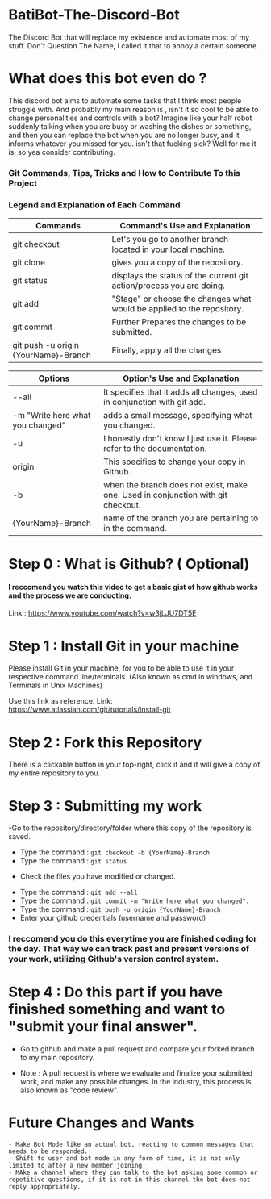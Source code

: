 # BatiBot-The-Discord-Bot

The Discord Bot that will replace my existence and automate most of my stuff.
Don't Question The Name, I called it that to annoy a certain someone.

# What does this bot even do ? 
This discord bot aims to automate some tasks that I think most people struggle with.
And probably my main reason is , isn't it so cool to be able to change personalities and controls with a bot? 
Imagine like your half robot suddenly talking when you are busy or washing the dishes or something,
and then you can replace the bot when you are no longer busy, and it informs whatever you missed for you.
isn't that fucking sick? Well for me it is, so yea consider contributing.

### Git Commands, Tips, Tricks and How to Contribute To this Project
### Legend and Explanation of Each Command

| Commands                                     | Command's Use and Explanation                                         |
|----------------------------------------------|-----------------------------------------------------------------------|
| git checkout                                 | Let's you go to another branch located in your local machine.         |           
| git clone                                    | gives you a copy of the repository.                                   |
| git status                                   | displays the status of the current git action/process you are doing.  |
| git add                                      | "Stage" or choose the changes what would be applied to the repository.|
| git commit                                   |  Further Prepares the changes to be submitted.                        |    
| git push -u origin {YourName}-Branch         | Finally, apply all the changes                                        |           


| Options                             | Option's Use and Explanation                                                     |
|-------------------------------------|----------------------------------------------------------------------------------|
| --all                               | It specifies that it adds all changes, used in conjunction with git add.         |
| -m "Write here what you changed"    | adds a small message, specifying what you changed.                               |
| -u                                  | I honestly don't know I just use it. Please refer to the documentation.          |
| origin                              | This specifies to change your copy in Github.                                    |
| -b                                  | when the branch does not exist, make one. Used in conjunction with git checkout. |
| {YourName}-Branch                   | name of the branch you are pertaining to in the command.                         |


# Step 0 : What is Github?  ( Optional)

#### I reccomend you watch this video to get a basic gist of how github works and the process we are conducting.
Link : https://www.youtube.com/watch?v=w3jLJU7DT5E

# Step 1 : Install Git in your machine

Please install Git in your machine, for you to be able to use it in your respective command line/terminals. (Also known as cmd in windows, and Terminals in Unix Machines)

Use this link as reference.
Link: https://www.atlassian.com/git/tutorials/install-git

# Step 2 :  Fork this Repository
There is a clickable button in your top-right, click it and it will give a copy of my entire repository to you.


# Step 3 : Submitting my work

-Go to the repository/directory/folder where this copy of the repository is saved.
- Type the command : ```git checkout -b {YourName}-Branch```
- Type the command : ```git status```
 * Check the files you have modified or changed.
 - Type the command : ```git add --all```
- Type the command : ```git commit -m "Write here what you changed".```
- Type the command : ```git push -u origin {YourName}-Branch```
- Enter your github credentials (username and password)

### I reccomend you do this everytime you are finished coding for the day. That way we can track past and present versions of your work, utilizing Github's version control system.

# Step 4 : Do this part if you have finished something and want to "submit your final answer".
- Go to github and make a pull request and compare your forked branch to my main repository. 

-  Note : A pull request is where we evaluate and finalize your submitted work, and make any possible changes. In the industry, this process is also known as "code review".

# Future Changes and Wants
    - Make Bot Mode like an actual bot, reacting to common messages that needs to be responded.
    - Shift to user and bot mode in any form of time, it is not only limited to after a new member joining
    - MAke a channel where they can talk to the bot asking some common or repetitive questions, if it is not in this channel the bot does not reply appropriately.
